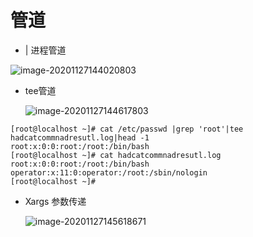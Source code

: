 # 管道

* | 进程管道

![image-20201127144020803](C:\Users\Administrator\AppData\Roaming\Typora\typora-user-images\image-20201127144020803.png)

* tee管道

  

  ![image-20201127144617803](C:\Users\Administrator\AppData\Roaming\Typora\typora-user-images\image-20201127144617803.png)



```shell
[root@localhost ~]# cat /etc/passwd |grep 'root'|tee hadcatcommnadresutl.log|head -1
root:x:0:0:root:/root:/bin/bash
[root@localhost ~]# cat hadcatcommnadresutl.log 
root:x:0:0:root:/root:/bin/bash
operator:x:11:0:operator:/root:/sbin/nologin
[root@localhost ~]# 
```

* Xargs 参数传递

  ![image-20201127145618671](C:\Users\Administrator\AppData\Roaming\Typora\typora-user-images\image-20201127145618671.png)